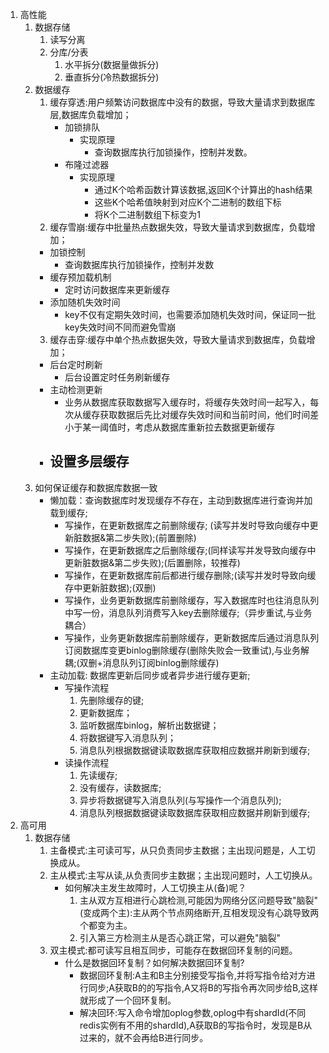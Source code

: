 1. 高性能  
   1. 数据存储 
      1. 读写分离  
      2. 分库/分表  
         1. 水平拆分(数据量做拆分)
         2. 垂直拆分(冷热数据拆分)   
   2. 数据缓存 
      1. 缓存穿透:用户频繁访问数据库中没有的数据，导致大量请求到数据库层,数据库负载增加；  
            - 加锁排队
              - 实现原理
                - 查询数据库执行加锁操作，控制并发数。
            - 布隆过滤器
                - 实现原理  
                  - 通过K个哈希函数计算该数据,返回K个计算出的hash结果
                  - 这些K个哈希值映射到对应K个二进制的数组下标
                  - 将K个二进制数组下标变为1
      2. 缓存雪崩:缓存中批量热点数据失效，导致大量请求到数据库，负载增加； 
        - 加锁控制
            - 查询数据库执行加锁操作，控制并发数
        - 缓存预加载机制
            - 定时访问数据库来更新缓存
        - 添加随机失效时间
            - key不仅有定期失效时间，也需要添加随机失效时间，保证同一批key失效时间不同而避免雪崩
      3. 缓存击穿:缓存中单个热点数据失效，导致大量请求到数据库，负载增加；   
        - 后台定时刷新
            - 后台设置定时任务刷新缓存
        - 主动检测更新
            - 业务从数据库获取数据写入缓存时，将缓存失效时间一起写入，每次从缓存获取数据后先比对缓存失效时间和当前时间，他们时间差小于某一阈值时，考虑从数据库重新拉去数据更新缓存
        - 设置多层缓存
            - 
   3. 如何保证缓存和数据库数据一致  
        - 懒加载：查询数据库时发现缓存不存在，主动到数据库进行查询并加载到缓存;
            - 写操作，在更新数据库之前删除缓存; (读写并发时导致向缓存中更新脏数据&第二步失败);(前置删除)
            - 写操作，在更新数据库之后删除缓存;(同样读写并发导致向缓存中更新脏数据&第二步失败);(后置删除，较推荐)
            - 写操作，在更新数据库前后都进行缓存删除;(读写并发时导致向缓存中更新脏数据);(双删)
            - 写操作，业务更新数据库前删除缓存，写入数据库时也往消息队列中写一份，消息队列消费写入key去删除缓存;（异步重试,与业务耦合）
            - 写操作，业务更新数据库前删除缓存，更新数据库后通过消息队列订阅数据库变更binlog删除缓存(删除失败会一致重试),与业务解耦;(双删+消息队列订阅binlog删除缓存)
        - 主动加载: 数据库更新后同步或者异步进行缓存更新;
          - 写操作流程  
            1. 先删除缓存的键;
            2. 更新数据库；
            3. 监听数据库binlog，解析出数据键；
            4. 将数据键写入消息队列；
            5. 消息队列根据数据键读取数据库获取相应数据并刷新到缓存;
          - 读操作流程
            1. 先读缓存;
            2. 没有缓存，读数据库;
            3. 异步将数据键写入消息队列(与写操作一个消息队列);
            4. 消息队列根据数据键读取数据库获取相应数据并刷新到缓存;  
2. 高可用
   1. 数据存储
      1. 主备模式:主可读可写，从只负责同步主数据；主出现问题是，人工切换成从。
      2. 主从模式:主写从读,从负责同步主数据；主出现问题时，人工切换从。
         -  如何解决主发生故障时，人工切换主从(备)呢？
            1. 主从双方互相进行心跳检测,可能因为网络分区问题导致"脑裂"(变成两个主):主从两个节点网络断开,互相发现没有心跳导致两个都变为主。
            2. 引入第三方检测主从是否心跳正常，可以避免"脑裂"
      3. 双主模式:都可读写且相互同步，可能存在数据回环复制的问题。
         - 什么是数据回环复制？如何解决数据回环复制?
           - 数据回环复制:A主和B主分别接受写指令,并将写指令给对方进行同步;A获取B的的写指令,A又将B的写指令再次同步给B,这样就形成了一个回环复制。
           - 解决回环:写入命令增加oplog参数,oplog中有shardId(不同redis实例有不用的shardId),A获取B的写指令时，发现是B从过来的，就不会再给B进行同步。

